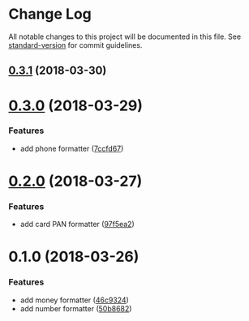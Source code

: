 # Change Log

All notable changes to this project will be documented in this file. See [standard-version](https://github.com/conventional-changelog/standard-version) for commit guidelines.

<a name="0.3.1"></a>
## [0.3.1](https://github.com/qiwi/common-formatters/compare/v0.3.0...v0.3.1) (2018-03-30)



<a name="0.3.0"></a>
# [0.3.0](https://github.com/qiwi/common-formatters/compare/v0.2.0...v0.3.0) (2018-03-29)


### Features

* add phone formatter ([7ccfd67](https://github.com/qiwi/common-formatters/commit/7ccfd67))



<a name="0.2.0"></a>
# [0.2.0](https://github.com/qiwi/common-formatters/compare/v0.1.0...v0.2.0) (2018-03-27)


### Features

* add card PAN formatter ([97f5ea2](https://github.com/qiwi/common-formatters/commit/97f5ea2))



<a name="0.1.0"></a>
# 0.1.0 (2018-03-26)


### Features

* add money formatter ([46c9324](https://github.com/qiwi/common-formatters/commit/46c9324))
* add number formatter ([50b8682](https://github.com/qiwi/common-formatters/commit/50b8682))
